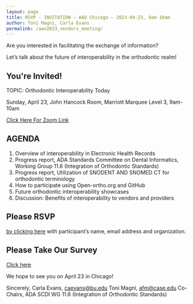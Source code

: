```yaml
---
layout: page
title: RSVP - INVITATION – AAO Chicago – 2023-04-23, 9am-10am
author: Toni Magni, Carla Evans
permalink: /aao2023_vendors_meeting/
---
```

Are you interested in facilitating the exchange of information? 

Let’s talk about the future of interoperability in the orthodontic realm!

## You're Invited!

TOPIC: Orthodontic Interoperability Today

Sunday, April 23, John Hancock Room, Marriott Marquee Level 3, 9am-10am 

[Click Here For Zoom Link](https://u20767155.ct.sendgrid.net/ls/click?upn=iIi7aJ7-2FwVgEfiy1-2BHe8OdA167O8BqNRgnFywo2R4ox8q-2Bd6eCaCdrE9YhKCC17aOkdM805jLNHR-2B2WajYYpl-2BlhKTJi62r7p-2F92LKbHuJNSB65NxoG164MLunAlbZYqRQwT6XAPRl-2BicC41t1OgItC0JdC002q2469090YsBfRcNAbRZOjT7D42OcmZngxCKVYeDE3rmar-2FI45tCweBKwHsXPtARax-2FAh3ntIY0acqoCWfyqlJs6MNXjc3meX3M_1oj_NNHlgSk1vLJaBTY9B8X-2B-2BBpgjtA4LmXhZ6yW8eFINVuedpQ2NWkgHgGRv0bIYBl-2BjxvckXSzTbNMdaWv9Yjygl8wwEA2-2FtnD6b5ykMINAxmmXbzlTb-2FQVNHzDao2N9gBjAkRWGluGrm49C4chuTb3N4vxnXia4pbiq3Glz5JKqJQK7hiexmAuFAB9GrZwcxqTfPGeRNDRj0lQ2KnqOjduW2ehS2L1zmWxnWKHfHDJlmzkel1pFV-2FOefzj3dt3AFLElp86nzJJCO0KtZOV70GphW-2FIES1UXHJ2oQX0UaiXvfP6J885i09LJM3lVyLO5F2uP8YqZR6dgKqyGwObgKdPoLb8UXWkWiVwd72Z30OUE5zW74CT4zkayh2Cnt9ZU561a8qS5bqS2s-2BskHOEeeuOscedx7WrYiZ5VQe4-2FXqZwbDkiX1uk0KjQo9c5zMZsM98nHdbYPuE7taRL6y-2FCmmGfCxnAUpukt5h4TCQPy2p86FCg88kj-2FQrg2vESjB4A1g9CbFApXcWJHY6i3unVB4ohf-2FR1xzseeN6wNaOnb54cFJU7ixXYukDqwXywkZuyG7)

## AGENDA

1. Overview of interoperability in Electronic Health Records
2. Progress report, ADA Standards Committee on Dental Informatics, Working Group 11.6 (Integration of Orthodontic Standards)
3. Progress report, Utilization of SNODENT AND SNOMED CT for orthodontic terminology
4. How to participate using Open-ortho.org and GitHub
5. Future orthodontic interoperability showcases
6. Discussion: Benefits of interoperability to vendors and providers

## Please RSVP 

[by clicking here](https://americanassociationoforthodontists.createsend1.com/t/t-i-qdlkdg-l-r/) with participant’s name, email address and organization. 

## Please Take Our Survey

[Click here](https://survey.alchemer.com/s3/7255096/Orthodontic-Software-Interoperability-Survey)

We hope to see you on April 23 in Chicago!

Sincerely,
Carla Evans, caevans@bu.edu
Toni Magni, afm@case.edu
Co-Chairs, ADA SCDI WG 11.6 (Integration of Orthodontic Standards) 